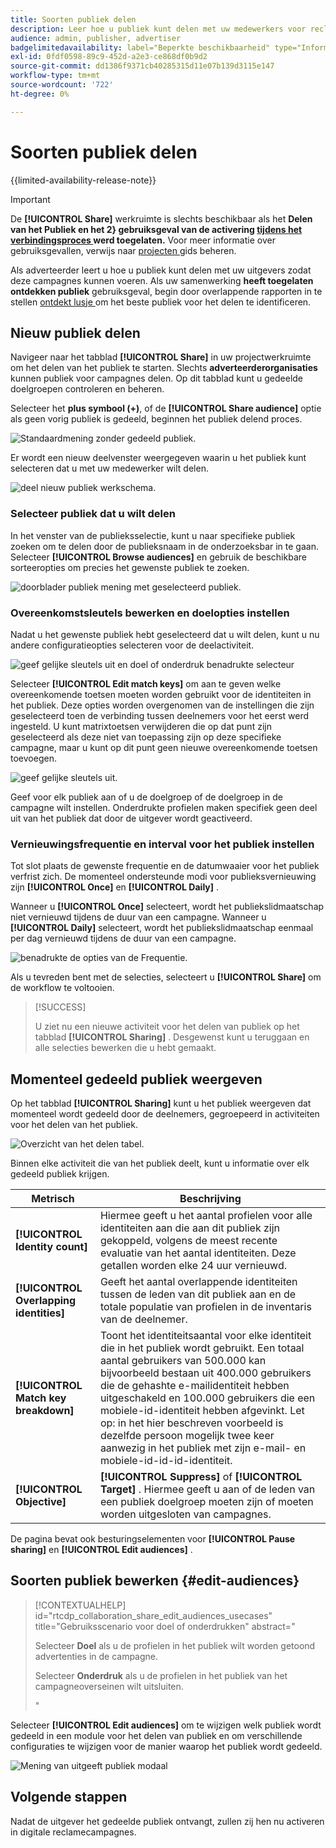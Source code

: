 ```yaml
---
title: Soorten publiek delen
description: Leer hoe u publiek kunt delen met uw medewerkers voor reclamecampagnes.
audience: admin, publisher, advertiser
badgelimitedavailability: label="Beperkte beschikbaarheid" type="Informative" url="https://helpx.adobe.com/legal/product-descriptions/real-time-customer-data-platform-collaboration.html newtab=true"
exl-id: 0fdf0598-89c9-452d-a2e3-ce868df0b9d2
source-git-commit: dd1386f9371cb40285315d11e07b139d3115e147
workflow-type: tm+mt
source-wordcount: '722'
ht-degree: 0%

---
```


# Soorten publiek delen

{{limited-availability-release-note}}

>[!IMPORTANT]
>
>De **[!UICONTROL Share]** werkruimte is slechts beschikbaar als het **Delen van het Publiek en het 2} gebruiksgeval van de activering [ tijdens het verbindingsproces ](../connect/establishing-connections.md#connection-settings) werd toegelaten.** Voor meer informatie over gebruiksgevallen, verwijs naar [ projecten ](./manage-projects.md#project-use-cases) gids beheren.

Als adverteerder leert u hoe u publiek kunt delen met uw uitgevers zodat deze campagnes kunnen voeren. Als uw samenwerking **heeft toegelaten ontdekken publiek** gebruiksgeval, begin door overlappende rapporten in te stellen [ ontdekt lusje ](/help/guide/collaborate/discover.md) om het beste publiek voor het delen te identificeren.

## Nieuw publiek delen

Navigeer naar het tabblad **[!UICONTROL Share]** in uw projectwerkruimte om het delen van het publiek te starten. Slechts **adverteerderorganisaties** kunnen publiek voor campagnes delen. Op dit tabblad kunt u gedeelde doelgroepen controleren en beheren.

Selecteer het **plus symbool (+)**, of de **[!UICONTROL Share audience]** optie als geen vorig publiek is gedeeld, beginnen het publiek delend proces.

![ Standaardmening zonder gedeeld publiek.](/help/assets/collaborate/share/share-new-audiences.png)

Er wordt een nieuw deelvenster weergegeven waarin u het publiek kunt selecteren dat u met uw medewerker wilt delen.

![ deel nieuw publiek werkschema.](/help/assets/collaborate/share/share-audiences-workflow.png)

### Selecteer publiek dat u wilt delen

In het venster van de publieksselectie, kunt u naar specifieke publiek zoeken om te delen door de publieksnaam in de onderzoeksbar in te gaan. Selecteer **[!UICONTROL Browse audiences]** en gebruik de beschikbare sorteeropties om precies het gewenste publiek te zoeken.

![ doorblader publiek mening met geselecteerd publiek.](/help/assets/collaborate/share/browse-audiences-view.png)

### Overeenkomstsleutels bewerken en doelopties instellen

Nadat u het gewenste publiek hebt geselecteerd dat u wilt delen, kunt u nu andere configuratieopties selecteren voor de deelactiviteit.

![ geef gelijke sleutels uit en doel of onderdruk benadrukte selecteur ](/help/assets/collaborate/share/match-keys-and-targeting.png)

Selecteer **[!UICONTROL Edit match keys]** om aan te geven welke overeenkomende toetsen moeten worden gebruikt voor de identiteiten in het publiek. Deze opties worden overgenomen van de instellingen die zijn geselecteerd toen de verbinding tussen deelnemers voor het eerst werd ingesteld. U kunt matrixtoetsen verwijderen die op dat punt zijn geselecteerd als deze niet van toepassing zijn op deze specifieke campagne, maar u kunt op dit punt geen nieuwe overeenkomende toetsen toevoegen.

![ geef gelijke sleutels uit.](/help/assets/collaborate/share/update-match-keys.png)

Geef voor elk publiek aan of u de doelgroep of de doelgroep in de campagne wilt instellen. Onderdrukte profielen maken specifiek geen deel uit van het publiek dat door de uitgever wordt geactiveerd.

### Vernieuwingsfrequentie en interval voor het publiek instellen

Tot slot plaats de gewenste frequentie en de datumwaaier voor het publiek verfrist zich. De momenteel ondersteunde modi voor publieksvernieuwing zijn **[!UICONTROL Once]** en **[!UICONTROL Daily]** .

Wanneer u **[!UICONTROL Once]** selecteert, wordt het publiekslidmaatschap niet vernieuwd tijdens de duur van een campagne. Wanneer u **[!UICONTROL Daily]** selecteert, wordt het publiekslidmaatschap eenmaal per dag vernieuwd tijdens de duur van een campagne.

![ benadrukte de opties van de Frequentie.](/help/assets/collaborate/share/audience-refresh-frequency.png)

Als u tevreden bent met de selecties, selecteert u **[!UICONTROL Share]** om de workflow te voltooien.

>[!SUCCESS]
>
>U ziet nu een nieuwe activiteit voor het delen van publiek op het tabblad **[!UICONTROL Sharing]** . Desgewenst kunt u teruggaan en alle selecties bewerken die u hebt gemaakt.

## Momenteel gedeeld publiek weergeven

Op het tabblad **[!UICONTROL Sharing]** kunt u het publiek weergeven dat momenteel wordt gedeeld door de deelnemers, gegroepeerd in activiteiten voor het delen van het publiek.

![ Overzicht van het delen tabel.](/help/assets/collaborate/share/share-tab-overview.png)

<!--

The banner at the top of the page shows figures across all audience sharing activities. 

![The hero banner in the sharing tab.](/help/assets/collaborate/share/share-hero-banner.png)


|Metric | Description |
|---------|----------|
| **[!UICONTROL Shared audiences]** | Indicates the number of audiences shared between collaborators in this project, across all audience sharing modules. |
| **[!UICONTROL Estimated addressable reach]** | Indicates the approximate number of profiles that you can reach across all the audiences that are currently shared in the project. [TODO: ADD INFORMATION ABOUT HOW THIS IS CALCULATED] |
| **[!UICONTROL Target identities]** | The number of identities across all audiences shared in this project for which you selected to target the profiles. |
| **[!UICONTROL Suppress identities]** | The number of identities across all audiences shared in this project for which you selected to suppress the profiles and thereby not target them in campaigns. |

-->

Binnen elke activiteit die van het publiek deelt, kunt u informatie over elk gedeeld publiek krijgen.

| Metrisch | Beschrijving |
|---------|----------|
| **[!UICONTROL Identity count]** | Hiermee geeft u het aantal profielen voor alle identiteiten aan die aan dit publiek zijn gekoppeld, volgens de meest recente evaluatie van het aantal identiteiten. Deze getallen worden elke 24 uur vernieuwd. |
| **[!UICONTROL Overlapping identities]** | Geeft het aantal overlappende identiteiten tussen de leden van dit publiek aan en de totale populatie van profielen in de inventaris van de deelnemer. |
| **[!UICONTROL Match key breakdown]** | Toont het identiteitsaantal voor elke identiteit die in het publiek wordt gebruikt. Een totaal aantal gebruikers van 500.000 kan bijvoorbeeld bestaan uit 400.000 gebruikers die de gehashte e-mailidentiteit hebben uitgeschakeld en 100.000 gebruikers die een mobiele-id-identiteit hebben afgevinkt. Let op: in het hier beschreven voorbeeld is dezelfde persoon mogelijk twee keer aanwezig in het publiek met zijn e-mail- en mobiele-id-id-id-identiteit. |
| **[!UICONTROL Objective]** | **[!UICONTROL Suppress]** of **[!UICONTROL Target]** . Hiermee geeft u aan of de leden van een publiek doelgroep moeten zijn of moeten worden uitgesloten van campagnes. |

De pagina bevat ook besturingselementen voor **[!UICONTROL Pause sharing]** en **[!UICONTROL Edit audiences]** .

## Soorten publiek bewerken {#edit-audiences}

>[!CONTEXTUALHELP]
>id="rtcdp_collaboration_share_edit_audiences_usecases"
>title="Gebruiksscenario voor doel of onderdrukken"
>abstract="<p>Selecteer **Doel** als u de profielen in het publiek wilt worden getoond advertenties in de campagne.</p> <p>Selecteer **Onderdruk** als u de profielen in het publiek van het campagneoverseinen wilt uitsluiten.</p>"

Selecteer **[!UICONTROL Edit audiences]** om te wijzigen welk publiek wordt gedeeld in een module voor het delen van publiek en om verschillende configuraties te wijzigen voor de manier waarop het publiek wordt gedeeld.

![ Mening van uitgeeft publiek modaal ](/help/assets/collaborate/share/edit-audiences-modal.png)

<!--

Search for audiences that you want to add to the sharing module. 

For each audience, you can select whether you'd like to target or suppress those profiles in campaigns. 

To remove an audience from the sharing module, select the trash can icon [TODO: add spectrum icon and folder].

Select how often you would like the audience membership to be refreshed and the date range within which you want the membership of the audience to be refreshed. 

TODO: are there any limitations for frequency in the M1 release?

-->

## Volgende stappen

Nadat de uitgever het gedeelde publiek ontvangt, zullen zij [ ](/help/guide/collaborate/activate.md) hen nu activeren in digitale reclamecampagnes.
